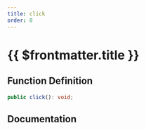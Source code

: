 ```yaml
---
title: click
order: 0
---
```


# {{ $frontmatter.title }}

## Function Definition

```ts
public click(): void;
```

## Documentation

<!--@include: ./parts/click.md-->
